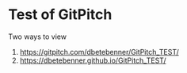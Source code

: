 # Test of GitPitch

Two ways to view

1. https://gitpitch.com/dbetebenner/GitPitch_TEST/
2. https://dbetebenner.github.io/GitPitch_TEST/
